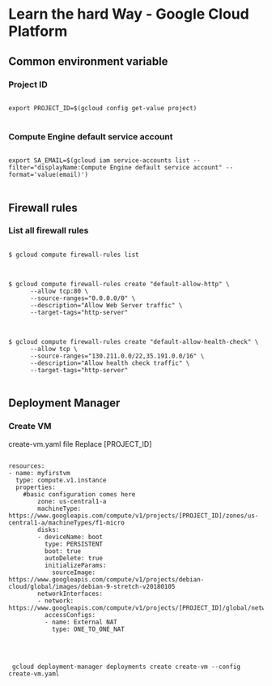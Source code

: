 # Learn the hard Way - Google Cloud Platform

## Common environment variable
### Project ID
<pre>
<code>
export PROJECT_ID=$(gcloud config get-value project)
</code>
</pre>

### Compute Engine default service account
<pre>
<code>
export SA_EMAIL=$(gcloud iam service-accounts list --filter="displayName:Compute Engine default service account" --format='value(email)')
</code>
</pre>

## Firewall rules

### List all firewall rules
<pre>
<code>
$ gcloud compute firewall-rules list
</code>
</pre>

<pre>
<code>
$ gcloud compute firewall-rules create "default-allow-http" \
      --allow tcp:80 \
      --source-ranges="0.0.0.0/0" \
      --description="Allow Web Server traffic" \
      --target-tags="http-server"
</code>
</pre>


<pre>
<code>
$ gcloud compute firewall-rules create "default-allow-health-check" \
      --allow tcp \
      --source-ranges="130.211.0.0/22,35.191.0.0/16" \
      --description="Allow health check traffic" \
      --target-tags="http-server"
</code>
</pre>

## Deployment Manager
### Create VM
create-vm.yaml file
Replace [PROJECT_ID]
<pre>
<code>
resources:
- name: myfirstvm
  type: compute.v1.instance
  properties:
    #basic configuration comes here
        zone: us-central1-a
        machineType: https://www.googleapis.com/compute/v1/projects/[PROJECT_ID]/zones/us-central1-a/machineTypes/f1-micro
        disks:
        - deviceName: boot
          type: PERSISTENT
          boot: true
          autoDelete: true
          initializeParams:
            sourceImage: https://www.googleapis.com/compute/v1/projects/debian-cloud/global/images/debian-9-stretch-v20180105
        networkInterfaces:
        - network: https://www.googleapis.com/compute/v1/projects/[PROJECT_ID]/global/networks/default
          accessConfigs:
          - name: External NAT
            type: ONE_TO_ONE_NAT
 </code>
 </pre>
 
 <pre>
 <code>
 gcloud deployment-manager deployments create create-vm --config create-vm.yaml
 </code>
 </pre>
